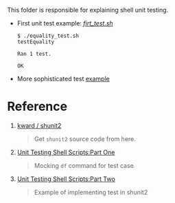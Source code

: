 This folder is responsible for explaining shell unit testing.

- First unit test example: *[firt_test.sh](./equality_test.sh)*

    ```
    $ ./equality_test.sh
    testEquality

    Ran 1 test.

    OK
    ```

- More sophisticated test [example](./example)
    

# Reference

1. [ kward / shunit2 ](https://github.com/kward/shunit2#introduction)

    > Get `shunit2` source code from here.

2. [Unit Testing Shell Scripts:Part One](https://www.leadingagile.com/2018/10/unit-testing-shell-scriptspart-one/)

    > Mocking `df` command for test case

3. [Unit Testing Shell Scripts:Part Two](https://www.leadingagile.com/2018/10/unit-testing-shell-scriptspart-two/)

    > Example of implementing test in shunit2
